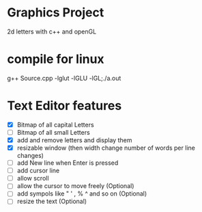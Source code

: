 # Graphics Project

2d letters with c++ and openGL




# compile for linux

g++ Source.cpp -lglut -lGLU -lGL;./a.out



# Text Editor features

- [X] Bitmap of all capital Letters
- [ ] Bitmap of all small Letters
- [X] add and remove letters and display them
- [X] resizable window (then width change number of words per line changes)
- [ ] add New line when Enter is pressed
- [ ] add cursor line
- [ ] allow scroll
- [ ] allow the cursor to move freely (Optional)
- [ ] add sympols like " ' , % ^ and so on (Optional)
- [ ] resize the text (Optional)